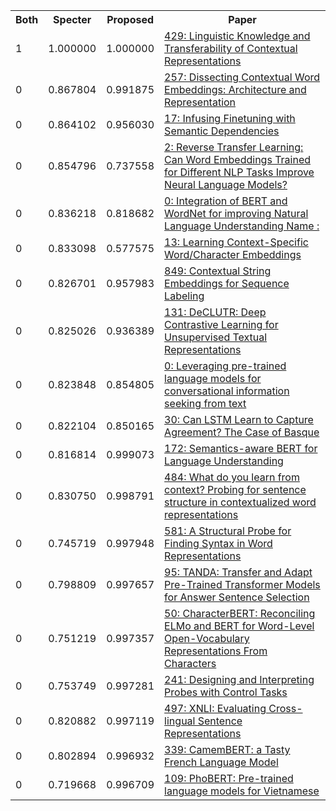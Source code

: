 <html><table><tr>
<th>Both</th>
<th>Specter</th>
<th>Proposed</th>
<th>Paper</th>
</tr>
<tr>
<td>1</td>
<td>1.000000</td>
<td>1.000000</td>
<td><a href="https://www.semanticscholar.org/paper/f6fbb6809374ca57205bd2cf1421d4f4fa04f975">429: Linguistic Knowledge and Transferability of Contextual Representations</a></td>
</tr>
<tr>
<td>0</td>
<td>0.867804</td>
<td>0.991875</td>
<td><a href="https://www.semanticscholar.org/paper/ac11062f1f368d97f4c826c317bf50dcc13fdb59">257: Dissecting Contextual Word Embeddings: Architecture and Representation</a></td>
</tr>
<tr>
<td>0</td>
<td>0.864102</td>
<td>0.956030</td>
<td><a href="https://www.semanticscholar.org/paper/c6dc2f21e943c5a1dd35fb3d6ff18525c9c86ca0">17: Infusing Finetuning with Semantic Dependencies</a></td>
</tr>
<tr>
<td>0</td>
<td>0.854796</td>
<td>0.737558</td>
<td><a href="https://www.semanticscholar.org/paper/3dbb476a4bccfa8d401f4d1b08e38ee972920447">2: Reverse Transfer Learning: Can Word Embeddings Trained for Different NLP Tasks Improve Neural Language Models?</a></td>
</tr>
<tr>
<td>0</td>
<td>0.836218</td>
<td>0.818682</td>
<td><a href="https://www.semanticscholar.org/paper/9c8776ae04d71fd13ee11dc8c16686e63cb3174d">0: Integration of BERT and WordNet for improving Natural Language Understanding Name :</a></td>
</tr>
<tr>
<td>0</td>
<td>0.833098</td>
<td>0.577575</td>
<td><a href="https://www.semanticscholar.org/paper/3ffbbfa569d5125b85b0ccb7625e77e556dfb493">13: Learning Context-Specific Word/Character Embeddings</a></td>
</tr>
<tr>
<td>0</td>
<td>0.826701</td>
<td>0.957983</td>
<td><a href="https://www.semanticscholar.org/paper/421fc2556836a6b441de806d7b393a35b6eaea58">849: Contextual String Embeddings for Sequence Labeling</a></td>
</tr>
<tr>
<td>0</td>
<td>0.825026</td>
<td>0.936389</td>
<td><a href="https://www.semanticscholar.org/paper/32d281a1e7a0a2d4e2b3f34e0f71780c987e1374">131: DeCLUTR: Deep Contrastive Learning for Unsupervised Textual Representations</a></td>
</tr>
<tr>
<td>0</td>
<td>0.823848</td>
<td>0.854805</td>
<td><a href="https://www.semanticscholar.org/paper/4b0e6b4b451ddc7e6b1bbb480e206c18f498ee82">0: Leveraging pre-trained language models for conversational information seeking from text</a></td>
</tr>
<tr>
<td>0</td>
<td>0.822104</td>
<td>0.850165</td>
<td><a href="https://www.semanticscholar.org/paper/223e6bfe8f9f4f83c971da94115b22e2407e6a33">30: Can LSTM Learn to Capture Agreement? The Case of Basque</a></td>
</tr>
<tr>
<td>0</td>
<td>0.816814</td>
<td>0.999073</td>
<td><a href="https://www.semanticscholar.org/paper/5744f56d3253bd7c4341d36de40a93fceaa266b3">172: Semantics-aware BERT for Language Understanding</a></td>
</tr>
<tr>
<td>0</td>
<td>0.830750</td>
<td>0.998791</td>
<td><a href="https://www.semanticscholar.org/paper/e2587eddd57bc4ba286d91b27c185083f16f40ee">484: What do you learn from context? Probing for sentence structure in contextualized word representations</a></td>
</tr>
<tr>
<td>0</td>
<td>0.745719</td>
<td>0.997948</td>
<td><a href="https://www.semanticscholar.org/paper/455a8838cde44f288d456d01c76ede95b56dc675">581: A Structural Probe for Finding Syntax in Word Representations</a></td>
</tr>
<tr>
<td>0</td>
<td>0.798809</td>
<td>0.997657</td>
<td><a href="https://www.semanticscholar.org/paper/c12e6c65e1de5d3993c5b65d0e234ae1f60c85ae">95: TANDA: Transfer and Adapt Pre-Trained Transformer Models for Answer Sentence Selection</a></td>
</tr>
<tr>
<td>0</td>
<td>0.751219</td>
<td>0.997357</td>
<td><a href="https://www.semanticscholar.org/paper/473921de1b52f98f34f37afd507e57366ff7d1ca">50: CharacterBERT: Reconciling ELMo and BERT for Word-Level Open-Vocabulary Representations From Characters</a></td>
</tr>
<tr>
<td>0</td>
<td>0.753749</td>
<td>0.997281</td>
<td><a href="https://www.semanticscholar.org/paper/199ff73d2f728e997f860b62a2322823d3e3d9e8">241: Designing and Interpreting Probes with Control Tasks</a></td>
</tr>
<tr>
<td>0</td>
<td>0.820882</td>
<td>0.997119</td>
<td><a href="https://www.semanticscholar.org/paper/1c3112ef8a346b9817382ed34a8c146c53d5bcf5">497: XNLI: Evaluating Cross-lingual Sentence Representations</a></td>
</tr>
<tr>
<td>0</td>
<td>0.802894</td>
<td>0.996932</td>
<td><a href="https://www.semanticscholar.org/paper/4fa37d012ad0014552a6a5a03624b29f95558bf7">339: CamemBERT: a Tasty French Language Model</a></td>
</tr>
<tr>
<td>0</td>
<td>0.719668</td>
<td>0.996709</td>
<td><a href="https://www.semanticscholar.org/paper/a622332550eaf535cf0f0f6c3a3f3ba197c39cac">109: PhoBERT: Pre-trained language models for Vietnamese</a></td>
</tr>
</table></html>

